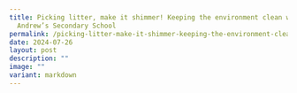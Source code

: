 ```yaml
---
title: Picking litter, make it shimmer! Keeping the environment clean with St
  Andrew’s Secondary School
permalink: /picking-litter-make-it-shimmer-keeping-the-environment-clean-with-st-andrew-s-secondary-school/
date: 2024-07-26
layout: post
description: ""
image: ""
variant: markdown
---
```

